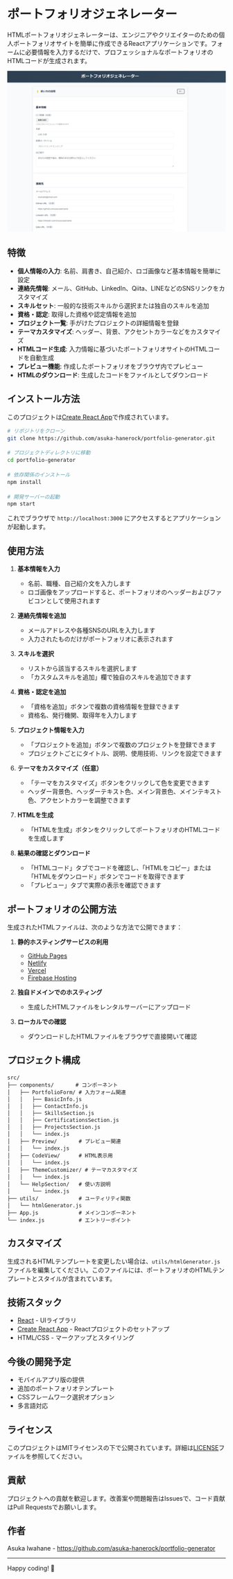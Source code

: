 # ポートフォリオジェネレーター

HTMLポートフォリオジェネレーターは、エンジニアやクリエイターのための個人ポートフォリオサイトを簡単に作成できるReactアプリケーションです。フォームに必要情報を入力するだけで、プロフェッショナルなポートフォリオのHTMLコードが生成されます。

![ポートフォリオジェネレーター画面イメージ](/public/screenshot.png)

## 特徴

- **個人情報の入力**: 名前、肩書き、自己紹介、ロゴ画像など基本情報を簡単に設定
- **連絡先情報**: メール、GitHub、LinkedIn、Qiita、LINEなどのSNSリンクをカスタマイズ
- **スキルセット**: 一般的な技術スキルから選択または独自のスキルを追加
- **資格・認定**: 取得した資格や認定情報を追加
- **プロジェクト一覧**: 手がけたプロジェクトの詳細情報を登録
- **テーマカスタマイズ**: ヘッダー、背景、アクセントカラーなどをカスタマイズ
- **HTMLコード生成**: 入力情報に基づいたポートフォリオサイトのHTMLコードを自動生成
- **プレビュー機能**: 作成したポートフォリオをブラウザ内でプレビュー
- **HTMLのダウンロード**: 生成したコードをファイルとしてダウンロード

## インストール方法

このプロジェクトは[Create React App](https://github.com/facebook/create-react-app)で作成されています。

```bash
# リポジトリをクローン
git clone https://github.com/asuka-hanerock/portfolio-generator.git

# プロジェクトディレクトリに移動
cd portfolio-generator

# 依存関係のインストール
npm install

# 開発サーバーの起動
npm start
```

これでブラウザで `http://localhost:3000` にアクセスするとアプリケーションが起動します。

## 使用方法

1. **基本情報を入力**
   - 名前、職種、自己紹介文を入力します
   - ロゴ画像をアップロードすると、ポートフォリオのヘッダーおよびファビコンとして使用されます

2. **連絡先情報を追加**
   - メールアドレスや各種SNSのURLを入力します
   - 入力されたものだけがポートフォリオに表示されます

3. **スキルを選択**
   - リストから該当するスキルを選択します
   - 「カスタムスキルを追加」欄で独自のスキルを追加できます

4. **資格・認定を追加**
   - 「資格を追加」ボタンで複数の資格情報を登録できます
   - 資格名、発行機関、取得年を入力します

5. **プロジェクト情報を入力**
   - 「プロジェクトを追加」ボタンで複数のプロジェクトを登録できます
   - プロジェクトごとにタイトル、説明、使用技術、リンクを設定できます

6. **テーマをカスタマイズ（任意）**
   - 「テーマをカスタマイズ」ボタンをクリックして色を変更できます
   - ヘッダー背景色、ヘッダーテキスト色、メイン背景色、メインテキスト色、アクセントカラーを調整できます

7. **HTMLを生成**
   - 「HTMLを生成」ボタンをクリックしてポートフォリオのHTMLコードを生成します

8. **結果の確認とダウンロード**
   - 「HTMLコード」タブでコードを確認し、「HTMLをコピー」または「HTMLをダウンロード」ボタンでコードを取得できます
   - 「プレビュー」タブで実際の表示を確認できます

## ポートフォリオの公開方法

生成されたHTMLファイルは、次のような方法で公開できます：

1. **静的ホスティングサービスの利用**
   - [GitHub Pages](https://pages.github.com/)
   - [Netlify](https://www.netlify.com/)
   - [Vercel](https://vercel.com/)
   - [Firebase Hosting](https://firebase.google.com/docs/hosting)

2. **独自ドメインでのホスティング**
   - 生成したHTMLファイルをレンタルサーバーにアップロード

3. **ローカルでの確認**
   - ダウンロードしたHTMLファイルをブラウザで直接開いて確認

## プロジェクト構成

```
src/
├── components/       # コンポーネント
│   ├── PortfolioForm/ # 入力フォーム関連
│   │   ├── BasicInfo.js
│   │   ├── ContactInfo.js
│   │   ├── SkillsSection.js
│   │   ├── CertificationsSection.js
│   │   ├── ProjectsSection.js
│   │   └── index.js
│   ├── Preview/       # プレビュー関連
│   │   └── index.js
│   ├── CodeView/      # HTML表示用
│   │   └── index.js
│   ├── ThemeCustomizer/ # テーマカスタマイズ
│   │   └── index.js
│   └── HelpSection/   # 使い方説明
│       └── index.js
├── utils/             # ユーティリティ関数
│   └── htmlGenerator.js
├── App.js             # メインコンポーネント
└── index.js           # エントリーポイント
```

## カスタマイズ

生成されるHTMLテンプレートを変更したい場合は、`utils/htmlGenerator.js`ファイルを編集してください。このファイルには、ポートフォリオのHTMLテンプレートとスタイルが含まれています。

## 技術スタック

- [React](https://reactjs.org/) - UIライブラリ
- [Create React App](https://create-react-app.dev/) - Reactプロジェクトのセットアップ
- HTML/CSS - マークアップとスタイリング

## 今後の開発予定

- モバイルアプリ版の提供
- 追加のポートフォリオテンプレート
- CSSフレームワーク選択オプション
- 多言語対応

## ライセンス

このプロジェクトはMITライセンスの下で公開されています。詳細は[LICENSE](LICENSE)ファイルを参照してください。

## 貢献

プロジェクトへの貢献を歓迎します。改善案や問題報告はIssuesで、コード貢献はPull Requestsでお願いします。

## 作者

Asuka Iwahane - https://github.com/asuka-hanerock/portfolio-generator

---

Happy coding! 🚀